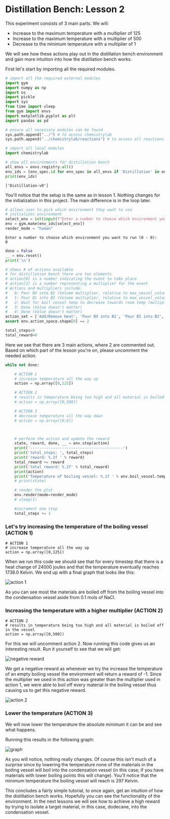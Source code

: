 # Distillation Bench: Lesson 2

This experiment consists of 3 main parts. We will:
- Increase to the maximum temperature with a multiplier of 125
- Increase to the maximum temperature with a multiplier of 500
- Decrease to the minimum temperature with a multiplier of 1
    
We will see how these actions play out in the distillation bench environment and gain more intuition into how the distillation bench works.

First let's start by importing all the required modules.


```python
# import all the required external modules
import gym
import numpy as np
import os
import pickle
import sys
from time import sleep
from gym import envs
import matplotlib.pyplot as plt
import pandas as pd
```


```python
# ensure all necessary modules can be found
sys.path.append("../") # to access chemistrylab
sys.path.append("../chemistrylab/reactions") # to access all reactions
```


```python
# import all local modules
import chemistrylab
```


```python
# show all environments for distillation bench
all_envs = envs.registry.all()
env_ids = [env_spec.id for env_spec in all_envs if 'Distillation' in env_spec.id]
print(env_ids)
```

    ['Distillation-v0']
    

You'll notice that the setup is the same as in lesson 1. Nothing changes for the initialization in this project. The main difference is in the loop later.


```python
# allows user to pick which environment they want to use
# initializes environment
select_env = int(input(f"Enter a number to choose which environment you want to run (0 - {len(env_ids) - 1}): \n"))
env = gym.make(env_ids[select_env])
render_mode = "human"
```

    Enter a number to choose which environment you want to run (0 - 0): 
    0
    


```python
done = False
__ = env.reset()
print('\n')
```

    
    
    


```python
# shows # of actions available
# for distillation bench there are two elements
# action[0] is a number indicating the event to take place
# action[1] is a number representing a multiplier for the event
# Actions and multipliers include:
#   0: Pour BV into B1 (Volume multiplier, relative to max_vessel_volume)
#   1: Pour B1 into B2 (Volume multiplier, relative to max_vessel_volume)
#   2: Wait for boil vessel temp to decrease towards room temp (multiplier == 0, wait until room temp == true)
#   3: Done (Value doesn't matter)
#   4: Done (Value doesn't matter)
action_set = ['Add/Remove Heat', 'Pour BV into B1', 'Pour B1 into B2', 'Wait', 'Done']
assert env.action_space.shape[0] == 2
```


```python
total_steps=0
total_reward=0
```

Here we see that there are 3 main actions, where 2 are commented out. Based on which part of the lesson you're on, please uncomment the needed action.


```python
while not done:

    # ACTION 1
    # increase temperature all the way up
    action = np.array([0,125])

    # ACTION 2
    # results in temperature being too high and all material is boiled off in the vessel
    # action = np.array([0,500])

    # ACTION 3
    # decrease temperature all the way down
    # action = np.array([0,0])



    # perform the action and update the reward
    state, reward, done, __ = env.step(action)
    print('-----------------------------------------')
    print('total_steps: ', total_steps)
    print('reward: %.2f ' % reward)
    total_reward += reward
    print('total reward: %.2f' % total_reward)
    print(action)
    print('Temperature of boiling vessel: %.1f ' % env.boil_vessel.temperature, ' K \n')
    # print(state)

    # render the plot
    env.render(mode=render_mode)
    # sleep(1)

    #increment one step
    total_steps += 1
```

### Let's try increasing the temperature of the boiling vessel (ACTION 1)

```
# ACTION 1
# increase temperature all the way up
action = np.array([0,125])
```

When we run this code we should see that for every timestep that there is a heat change of 24000 joules and that the 
temperature eventually reaches 1738.0 Kelvin. We end up with a final graph that looks like this:

![action 1](../tutorial_figures/distillation-lesson-2/increase_temp_slightly.png)

As you can see most the materials are boiled off from the boiling vessel into the condensation vessel aside from 0.1 mols of NaCl.

### Increasing the temperature with a higher multiplier (ACTION 2)

```
# ACTION 2
# results in temperature being too high and all material is boiled off 
in the vessel
action = np.array([0,500])

```

For this we will uncomment action 2. Now running this code gives us an interesting result. Run it yourself to see that we will get:

![negative reward](../tutorial_figures/distillation-lesson-2/negative_reward.png)

We get a negative reward as whenever we try the increase the temperature of an empty boiling vessel the environment will return a reward of -1. Since the multiplier we used in this action was greater than the multiplier used in action 1, we were able to boil off every material in the boiling vessel thus causing us to get this negative reward.

![action 2](../tutorial_figures/distillation-lesson-2/increase_temp_drastically.png)

### Lower the temperature (ACTION 3)

We will now lower the temperature the absolute minimum it can be and see what happens. 

Running this results in the following graph:

![graph](../tutorial_figures/distillation-lesson-2/decrease_temp.PNG)

As you will notice, nothing really changes. Of course this isn't much of a surprise since by lowering the temperature  none of the materials in the boiling vessel will boil into the condensation vessel (in this case; if you have materials  with lower boiling points this will change). You'll notice that the minimum temperature the boiling vessel will reach is  297 Kelvin.

This concludes a fairly simple tutorial, to once again, get an intuition of how the distillation bench works. Hopefully  you can see the functionality of the environment. In the next lessons we will see how to achieve a high reward by  trying to isolate a target material, in this case, dodecane, into the condensation vessel. 
